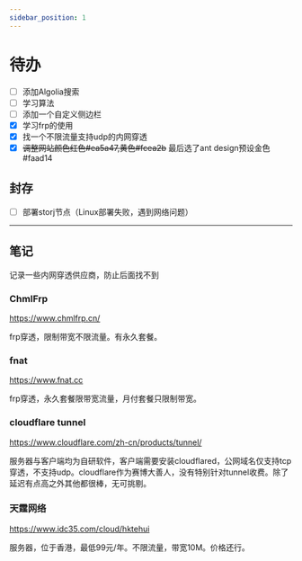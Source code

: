 ```yaml
---
sidebar_position: 1
---
```

# 待办

- [ ] 添加Algolia搜索
- [ ] 学习算法
- [ ] 添加一个自定义侧边栏
- [x] 学习frp的使用
- [x] 找一个不限流量支持udp的内网穿透
- [x] ~~调整网站颜色红色#ea5a47,黄色#fcea2b~~ 最后选了ant design预设金色#faad14

封存
---
- [ ] 部署storj节点（Linux部署失败，遇到网络问题）

---

## 笔记
记录一些内网穿透供应商，防止后面找不到

### ChmlFrp
https://www.chmlfrp.cn/

frp穿透，限制带宽不限流量。有永久套餐。
### fnat
https://www.fnat.cc

frp穿透，永久套餐限带宽流量，月付套餐只限制带宽。

### cloudflare tunnel
https://www.cloudflare.com/zh-cn/products/tunnel/

服务器与客户端均为自研软件，客户端需要安装cloudflared，公网域名仅支持tcp穿透，不支持udp。cloudflare作为赛博大善人，没有特别针对tunnel收费。除了延迟有点高之外其他都很棒，无可挑剔。

### 天霆网络
https://www.idc35.com/cloud/hktehui

服务器，位于香港，最低99元/年。不限流量，带宽10M。价格还行。
